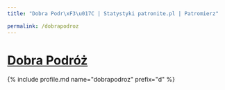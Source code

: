 ```yaml
---
title: "Dobra Podr\xF3\u017C | Statystyki patronite.pl | Patromierz"

permalink: /dobrapodroz
---
```


# [Dobra Podróż](https://patronite.pl/dobrapodroz)

{% include profile.md name="dobrapodroz" prefix="d" %}
